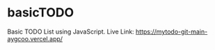 # basicTODO
Basic TODO List using JavaScript.
Live Link: https://mytodo-git-main-aygcoo.vercel.app/
